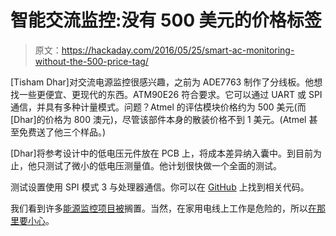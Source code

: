 # 智能交流监控:没有 500 美元的价格标签

> 原文：<https://hackaday.com/2016/05/25/smart-ac-monitoring-without-the-500-price-tag/>

[Tisham Dhar]对交流电源监控很感兴趣，之前为 ADE7763 制作了分线板。他想找一些更便宜、更现代的东西。ATM90E26 符合要求。它可以通过 UART 或 SPI 通信，并具有多种计量模式。问题？Atmel 的评估模块价格约为 500 美元(而[Dhar]的价格为 800 澳元)，尽管该部件本身的散装价格不到 1 美元。(Atmel 甚至免费送了他三个样品。)

[Dhar]将参考设计中的低电压元件放在 PCB 上，将成本差异纳入囊中。到目前为止，他只测试了微小的低电压测量值。他计划很快做一个全面的测试。

测试设置使用 SPI 模式 3 与处理器通信。你可以在 [GitHub](https://github.com/whatnick/ATM90E26_Arduino) 上找到相关代码。

我们看到许多[能源监控项目被](http://hackaday.com/2012/07/18/monitoring-your-home-energy-use/)搁置。当然，在家用电线上工作是危险的，所以[在那里要小心](http://hackaday.com/2016/05/11/looking-mains-voltage-in-the-eye-and-surviving-part-1/)。
